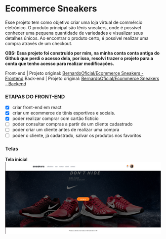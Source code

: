 # Ecommerce Sneakers

Esse projeto tem como objetivo criar uma loja virtual de commércio eletrônico. O produto principal são tênis sneakers, onde é possível conhecer uma pequena quantidade de variedades e visualizar seus detalhes únicos. Ao encontrar o produto certo, é possível realizar uma compra através de um checkout.

**OBS: Essa projeto foi construido por mim, na minha conta conta antiga do Github que perdi o acesso dela, por isso, resolvi trazer o projeto para a conta que tenho acesso para realizar modificações.**

Front-end | Projeto original: [BernardoOficial/Ecommerce Sneakers - Frontend](https://github.com/BernardoOficial/ecommerce-sneakers-frontend)
Back-end | Projeto original: [BernardoOficial/Ecommerce Sneakers - Backend](https://github.com/BernardoOficial/ecommerce-sneakers-backend)

### ETAPAS DO FRONT-END

- [x] criar front-end em react
- [x] criar um ecommerce de tênis esportivos e sociais.
- [x] poder realizar comprar com cartão fictício
- [ ] poder consultar compras a partir de um cliente cadastrado
- [ ] poder criar um cliente antes de realizar uma compra
- [ ] poder o cliente, já cadastrado, salvar os produtos nos favoritos

### Telas

**Tela inicial**
![Tela do front-end](assets/frontend.png)
